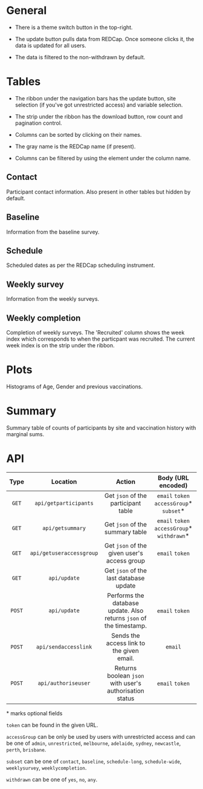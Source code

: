 # General

- There is a theme switch button in the top-right.

- The update button pulls data from REDCap. Once someone clicks it, the data
  is updated for all users.

- The data is filtered to the non-withdrawn by default.

# Tables

- The ribbon under the navigation bars has the update button, site selection
  (if you've got unrestricted access) and variable selection.

- The strip under the ribbon has the download button, row count and pagination
  control.

- Columns can be sorted by clicking on their names.

- The gray name is the REDCap name (if present).

- Columns can be filtered by using the element under the column name.

## Contact

Participant contact information. Also present in other tables but hidden by
default.

## Baseline

Information from the baseline survey.

## Schedule

Scheduled dates as per the REDCap scheduling instrument.

## Weekly survey

Information from the weekly surveys.

## Weekly completion

Completion of weekly surveys. The 'Recruited' column shows the week index
which corresponds to when
the particpant was recruited. The current week index is on the strip under
the ribbon.

# Plots

Histograms of Age, Gender and previous vaccinations.

# Summary

Summary table of counts of participants by site and vaccination history with
marginal sums.

# API

|  Type  |         Location         |                               Action                                |              Body (URL encoded)               |
| :----: | :----------------------: | :-----------------------------------------------------------------: | :-------------------------------------------: |
| `GET`  |  `api/getparticipants`   |                 Get `json` of the participant table                 |  `email` `token` `accessGroup`\* `subset`\*   |
| `GET`  |     `api/getsummary`     |                   Get `json` of the summary table                   | `email` `token` `accessGroup`\* `withdrawn`\* |
| `GET`  | `api/getuseraccessgroup` |             Get `json` of the given user's access group             |                `email` `token`                |
| `GET`  |       `api/update`       |               Get `json` of the last database update                |                                               |
| `POST` |       `api/update`       | Performs the database update. Also returns `json` of the timestamp. |                `email` `token`                |
| `POST` |   `api/sendaccesslink`   |              Sends the access link to the given email.              |                    `email`                    |
| `POST` |   `api/authoriseuser`    |       Returns boolean `json` with user's authorisation status       |                `email` `token`                |


\* marks optional fields

`token` can be found in the given URL.

`accessGroup` can be only be used by users with unrestricted access and can be
one of `admin`, `unrestricted`,
`melbourne`, `adelaide`, `sydney`, `newcastle`, `perth`, `brisbane`.

`subset` can be one of `contact`, `baseline`, `schedule-long`, `schedule-wide`,
`weeklysurvey`, `weeklycompletion`.

`withdrawn` can be one of `yes`, `no`, `any`.
